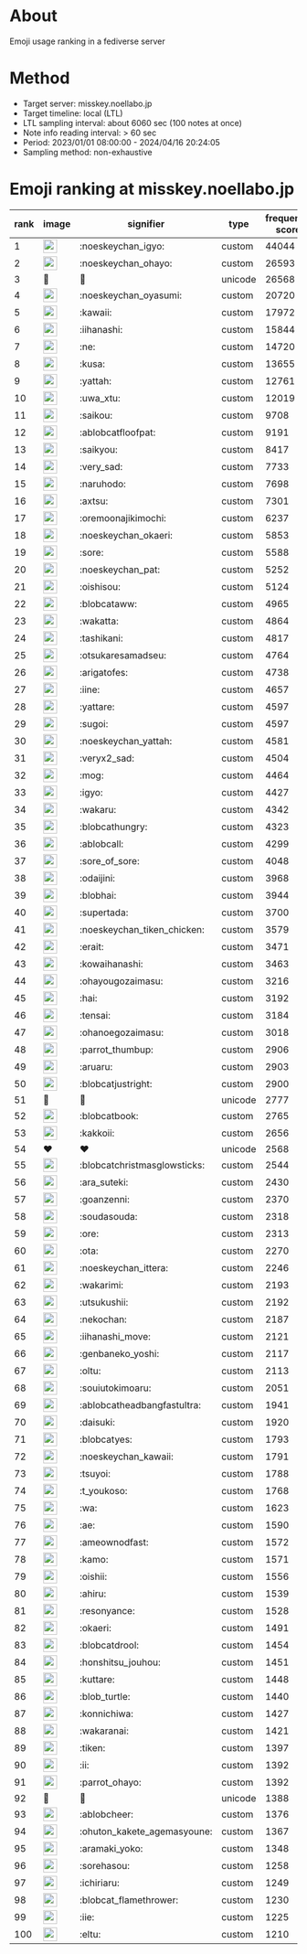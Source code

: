 # About
Emoji usage ranking in a fediverse server

# Method
- Target server: misskey.noellabo.jp
- Target timeline: local (LTL)
- LTL sampling interval: about 6060 sec (100 notes at once)
- Note info reading interval: > 60 sec
- Period: 2023/01/01 08:00:00 - 2024/04/16 20:24:05 
- Sampling method: non-exhaustive

# Emoji ranking at misskey.noellabo.jp

|rank|image|signifier|type|frequency score|
|----|----|----|----|----|
|1|<img height="24" src="https://misskey.noellabo.jp/emoji/noeskeychan_igyo.webp">|:noeskeychan_igyo:|custom|44044|
|2|<img height="24" src="https://misskey.noellabo.jp/emoji/noeskeychan_ohayo.webp">|:noeskeychan_ohayo:|custom|26593|
|3|🎉|🎉|unicode|26568|
|4|<img height="24" src="https://misskey.noellabo.jp/emoji/noeskeychan_oyasumi.webp">|:noeskeychan_oyasumi:|custom|20720|
|5|<img height="24" src="https://misskey.noellabo.jp/emoji/kawaii.webp">|:kawaii:|custom|17972|
|6|<img height="24" src="https://misskey.noellabo.jp/emoji/iihanashi.webp">|:iihanashi:|custom|15844|
|7|<img height="24" src="https://misskey.noellabo.jp/emoji/ne.webp">|:ne:|custom|14720|
|8|<img height="24" src="https://misskey.noellabo.jp/emoji/kusa.webp">|:kusa:|custom|13655|
|9|<img height="24" src="https://misskey.noellabo.jp/emoji/yattah.webp">|:yattah:|custom|12761|
|10|<img height="24" src="https://misskey.noellabo.jp/emoji/uwa_xtu.webp">|:uwa_xtu:|custom|12019|
|11|<img height="24" src="https://misskey.noellabo.jp/emoji/saikou.webp">|:saikou:|custom|9708|
|12|<img height="24" src="https://misskey.noellabo.jp/emoji/ablobcatfloofpat.webp">|:ablobcatfloofpat:|custom|9191|
|13|<img height="24" src="https://misskey.noellabo.jp/emoji/saikyou.webp">|:saikyou:|custom|8417|
|14|<img height="24" src="https://misskey.noellabo.jp/emoji/very_sad.webp">|:very_sad:|custom|7733|
|15|<img height="24" src="https://misskey.noellabo.jp/emoji/naruhodo.webp">|:naruhodo:|custom|7698|
|16|<img height="24" src="https://misskey.noellabo.jp/emoji/axtsu.webp">|:axtsu:|custom|7301|
|17|<img height="24" src="https://misskey.noellabo.jp/emoji/oremoonajikimochi.webp">|:oremoonajikimochi:|custom|6237|
|18|<img height="24" src="https://misskey.noellabo.jp/emoji/noeskeychan_okaeri.webp">|:noeskeychan_okaeri:|custom|5853|
|19|<img height="24" src="https://misskey.noellabo.jp/emoji/sore.webp">|:sore:|custom|5588|
|20|<img height="24" src="https://misskey.noellabo.jp/emoji/noeskeychan_pat.webp">|:noeskeychan_pat:|custom|5252|
|21|<img height="24" src="https://misskey.noellabo.jp/emoji/oishisou.webp">|:oishisou:|custom|5124|
|22|<img height="24" src="https://misskey.noellabo.jp/emoji/blobcataww.webp">|:blobcataww:|custom|4965|
|23|<img height="24" src="https://misskey.noellabo.jp/emoji/wakatta.webp">|:wakatta:|custom|4864|
|24|<img height="24" src="https://misskey.noellabo.jp/emoji/tashikani.webp">|:tashikani:|custom|4817|
|25|<img height="24" src="https://misskey.noellabo.jp/emoji/otsukaresamadseu.webp">|:otsukaresamadseu:|custom|4764|
|26|<img height="24" src="https://misskey.noellabo.jp/emoji/arigatofes.webp">|:arigatofes:|custom|4738|
|27|<img height="24" src="https://misskey.noellabo.jp/emoji/iine.webp">|:iine:|custom|4657|
|28|<img height="24" src="https://misskey.noellabo.jp/emoji/yattare.webp">|:yattare:|custom|4597|
|29|<img height="24" src="https://misskey.noellabo.jp/emoji/sugoi.webp">|:sugoi:|custom|4597|
|30|<img height="24" src="https://misskey.noellabo.jp/emoji/noeskeychan_yattah.webp">|:noeskeychan_yattah:|custom|4581|
|31|<img height="24" src="https://misskey.noellabo.jp/emoji/veryx2_sad.webp">|:veryx2_sad:|custom|4504|
|32|<img height="24" src="https://misskey.noellabo.jp/emoji/mog.webp">|:mog:|custom|4464|
|33|<img height="24" src="https://misskey.noellabo.jp/emoji/igyo.webp">|:igyo:|custom|4427|
|34|<img height="24" src="https://misskey.noellabo.jp/emoji/wakaru.webp">|:wakaru:|custom|4342|
|35|<img height="24" src="https://misskey.noellabo.jp/emoji/blobcathungry.webp">|:blobcathungry:|custom|4323|
|36|<img height="24" src="https://misskey.noellabo.jp/emoji/ablobcall.webp">|:ablobcall:|custom|4299|
|37|<img height="24" src="https://misskey.noellabo.jp/emoji/sore_of_sore.webp">|:sore_of_sore:|custom|4048|
|38|<img height="24" src="https://misskey.noellabo.jp/emoji/odaijini.webp">|:odaijini:|custom|3968|
|39|<img height="24" src="https://misskey.noellabo.jp/emoji/blobhai.webp">|:blobhai:|custom|3944|
|40|<img height="24" src="https://misskey.noellabo.jp/emoji/supertada.webp">|:supertada:|custom|3700|
|41|<img height="24" src="https://misskey.noellabo.jp/emoji/noeskeychan_tiken_chicken.webp">|:noeskeychan_tiken_chicken:|custom|3579|
|42|<img height="24" src="https://misskey.noellabo.jp/emoji/erait.webp">|:erait:|custom|3471|
|43|<img height="24" src="https://misskey.noellabo.jp/emoji/kowaihanashi.webp">|:kowaihanashi:|custom|3463|
|44|<img height="24" src="https://misskey.noellabo.jp/emoji/ohayougozaimasu.webp">|:ohayougozaimasu:|custom|3216|
|45|<img height="24" src="https://misskey.noellabo.jp/emoji/hai.webp">|:hai:|custom|3192|
|46|<img height="24" src="https://misskey.noellabo.jp/emoji/tensai.webp">|:tensai:|custom|3184|
|47|<img height="24" src="https://misskey.noellabo.jp/emoji/ohanoegozaimasu.webp">|:ohanoegozaimasu:|custom|3018|
|48|<img height="24" src="https://misskey.noellabo.jp/emoji/parrot_thumbup.webp">|:parrot_thumbup:|custom|2906|
|49|<img height="24" src="https://misskey.noellabo.jp/emoji/aruaru.webp">|:aruaru:|custom|2903|
|50|<img height="24" src="https://misskey.noellabo.jp/emoji/blobcatjustright.webp">|:blobcatjustright:|custom|2900|
|51|🍗|🍗|unicode|2777|
|52|<img height="24" src="https://misskey.noellabo.jp/emoji/blobcatbook.webp">|:blobcatbook:|custom|2765|
|53|<img height="24" src="https://misskey.noellabo.jp/emoji/kakkoii.webp">|:kakkoii:|custom|2656|
|54|❤|❤|unicode|2568|
|55|<img height="24" src="https://misskey.noellabo.jp/emoji/blobcatchristmasglowsticks.webp">|:blobcatchristmasglowsticks:|custom|2544|
|56|<img height="24" src="https://misskey.noellabo.jp/emoji/ara_suteki.webp">|:ara_suteki:|custom|2430|
|57|<img height="24" src="https://misskey.noellabo.jp/emoji/goanzenni.webp">|:goanzenni:|custom|2370|
|58|<img height="24" src="https://misskey.noellabo.jp/emoji/soudasouda.webp">|:soudasouda:|custom|2318|
|59|<img height="24" src="https://misskey.noellabo.jp/emoji/ore.webp">|:ore:|custom|2313|
|60|<img height="24" src="https://misskey.noellabo.jp/emoji/ota.webp">|:ota:|custom|2270|
|61|<img height="24" src="https://misskey.noellabo.jp/emoji/noeskeychan_ittera.webp">|:noeskeychan_ittera:|custom|2246|
|62|<img height="24" src="https://misskey.noellabo.jp/emoji/wakarimi.webp">|:wakarimi:|custom|2193|
|63|<img height="24" src="https://misskey.noellabo.jp/emoji/utsukushii.webp">|:utsukushii:|custom|2192|
|64|<img height="24" src="https://misskey.noellabo.jp/emoji/nekochan.webp">|:nekochan:|custom|2187|
|65|<img height="24" src="https://misskey.noellabo.jp/emoji/iihanashi_move.webp">|:iihanashi_move:|custom|2121|
|66|<img height="24" src="https://misskey.noellabo.jp/emoji/genbaneko_yoshi.webp">|:genbaneko_yoshi:|custom|2117|
|67|<img height="24" src="https://misskey.noellabo.jp/emoji/oltu.webp">|:oltu:|custom|2113|
|68|<img height="24" src="https://misskey.noellabo.jp/emoji/souiutokimoaru.webp">|:souiutokimoaru:|custom|2051|
|69|<img height="24" src="https://misskey.noellabo.jp/emoji/ablobcatheadbangfastultra.webp">|:ablobcatheadbangfastultra:|custom|1941|
|70|<img height="24" src="https://misskey.noellabo.jp/emoji/daisuki.webp">|:daisuki:|custom|1920|
|71|<img height="24" src="https://misskey.noellabo.jp/emoji/blobcatyes.webp">|:blobcatyes:|custom|1793|
|72|<img height="24" src="https://misskey.noellabo.jp/emoji/noeskeychan_kawaii.webp">|:noeskeychan_kawaii:|custom|1791|
|73|<img height="24" src="https://misskey.noellabo.jp/emoji/tsuyoi.webp">|:tsuyoi:|custom|1788|
|74|<img height="24" src="https://misskey.noellabo.jp/emoji/t_youkoso.webp">|:t_youkoso:|custom|1768|
|75|<img height="24" src="https://misskey.noellabo.jp/emoji/wa.webp">|:wa:|custom|1623|
|76|<img height="24" src="https://misskey.noellabo.jp/emoji/ae.webp">|:ae:|custom|1590|
|77|<img height="24" src="https://misskey.noellabo.jp/emoji/ameownodfast.webp">|:ameownodfast:|custom|1572|
|78|<img height="24" src="https://misskey.noellabo.jp/emoji/kamo.webp">|:kamo:|custom|1571|
|79|<img height="24" src="https://misskey.noellabo.jp/emoji/oishii.webp">|:oishii:|custom|1556|
|80|<img height="24" src="https://misskey.noellabo.jp/emoji/ahiru.webp">|:ahiru:|custom|1539|
|81|<img height="24" src="https://misskey.noellabo.jp/emoji/resonyance.webp">|:resonyance:|custom|1528|
|82|<img height="24" src="https://misskey.noellabo.jp/emoji/okaeri.webp">|:okaeri:|custom|1491|
|83|<img height="24" src="https://misskey.noellabo.jp/emoji/blobcatdrool.webp">|:blobcatdrool:|custom|1454|
|84|<img height="24" src="https://misskey.noellabo.jp/emoji/honshitsu_jouhou.webp">|:honshitsu_jouhou:|custom|1451|
|85|<img height="24" src="https://misskey.noellabo.jp/emoji/kuttare.webp">|:kuttare:|custom|1448|
|86|<img height="24" src="https://misskey.noellabo.jp/emoji/blob_turtle.webp">|:blob_turtle:|custom|1440|
|87|<img height="24" src="https://misskey.noellabo.jp/emoji/konnichiwa.webp">|:konnichiwa:|custom|1427|
|88|<img height="24" src="https://misskey.noellabo.jp/emoji/wakaranai.webp">|:wakaranai:|custom|1421|
|89|<img height="24" src="https://misskey.noellabo.jp/emoji/tiken.webp">|:tiken:|custom|1397|
|90|<img height="24" src="https://misskey.noellabo.jp/emoji/ii.webp">|:ii:|custom|1392|
|91|<img height="24" src="https://misskey.noellabo.jp/emoji/parrot_ohayo.webp">|:parrot_ohayo:|custom|1392|
|92|👀|👀|unicode|1388|
|93|<img height="24" src="https://misskey.noellabo.jp/emoji/ablobcheer.webp">|:ablobcheer:|custom|1376|
|94|<img height="24" src="https://misskey.noellabo.jp/emoji/ohuton_kakete_agemasyoune.webp">|:ohuton_kakete_agemasyoune:|custom|1367|
|95|<img height="24" src="https://misskey.noellabo.jp/emoji/aramaki_yoko.webp">|:aramaki_yoko:|custom|1348|
|96|<img height="24" src="https://misskey.noellabo.jp/emoji/sorehasou.webp">|:sorehasou:|custom|1258|
|97|<img height="24" src="https://misskey.noellabo.jp/emoji/ichiriaru.webp">|:ichiriaru:|custom|1249|
|98|<img height="24" src="https://misskey.noellabo.jp/emoji/blobcat_flamethrower.webp">|:blobcat_flamethrower:|custom|1230|
|99|<img height="24" src="https://misskey.noellabo.jp/emoji/iie.webp">|:iie:|custom|1225|
|100|<img height="24" src="https://misskey.noellabo.jp/emoji/eltu.webp">|:eltu:|custom|1210|

